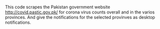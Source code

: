 This code scrapes the Pakistan government website http://covid.pastic.gov.pk/ for corona virus counts overall and in the varios provinces. And give the notifications for the selected provinves as desktop notifications.
